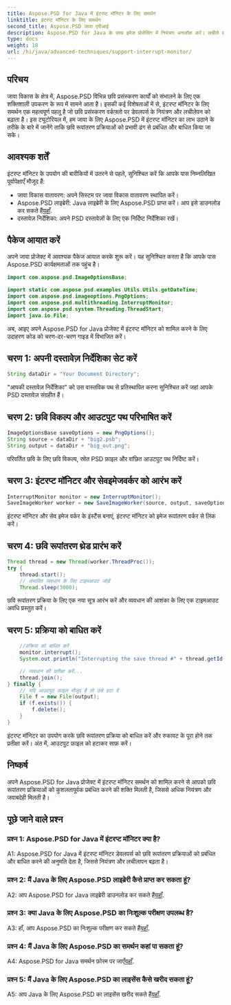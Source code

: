 ```yaml
---
title: Aspose.PSD for Java में इंटरप्ट मॉनिटर के लिए समर्थन
linktitle: इंटरप्ट मॉनिटर के लिए समर्थन
second_title: Aspose.PSD जावा एपीआई
description: Aspose.PSD for Java के साथ इमेज प्रोसेसिंग में नियंत्रण अनलॉक करें। लचीले वर्कफ़्लो के लिए प्रक्रियाओं को बाधित करना सीखें।
type: docs
weight: 18
url: /hi/java/advanced-techniques/support-interrupt-monitor/
---
```

## परिचय

जावा विकास के क्षेत्र में, Aspose.PSD विभिन्न छवि प्रसंस्करण कार्यों को संभालने के लिए एक शक्तिशाली उपकरण के रूप में सामने आता है। इसकी कई विशेषताओं में से, इंटरप्ट मॉनिटर के लिए समर्थन एक महत्वपूर्ण पहलू है जो छवि प्रसंस्करण वर्कफ़्लो पर डेवलपर्स के नियंत्रण और लचीलेपन को बढ़ाता है। इस ट्यूटोरियल में, हम जावा के लिए Aspose.PSD में इंटरप्ट मॉनिटर का लाभ उठाने के तरीके के बारे में जानेंगे ताकि छवि रूपांतरण प्रक्रियाओं को प्रभावी ढंग से प्रबंधित और बाधित किया जा सके।

## आवश्यक शर्तें

इंटरप्ट मॉनिटर के उपयोग की बारीकियों में उतरने से पहले, सुनिश्चित करें कि आपके पास निम्नलिखित पूर्वापेक्षाएँ मौजूद हैं:

- जावा विकास वातावरण: अपने सिस्टम पर जावा विकास वातावरण स्थापित करें।
-  Aspose.PSD लाइब्रेरी: Java लाइब्रेरी के लिए Aspose.PSD प्राप्त करें। आप इसे डाउनलोड कर सकते हैं[यहाँ](https://releases.aspose.com/psd/java/).
- दस्तावेज़ निर्देशिका: अपने PSD दस्तावेज़ों के लिए एक निर्दिष्ट निर्देशिका रखें।

## पैकेज आयात करें

अपने जावा प्रोजेक्ट में आवश्यक पैकेज आयात करके शुरू करें। यह सुनिश्चित करता है कि आपके पास Aspose.PSD कार्यक्षमताओं तक पहुंच है।

```java
import com.aspose.psd.ImageOptionsBase;

import static com.aspose.psd.examples.Utils.Utils.getDateTime;
import com.aspose.psd.imageoptions.PngOptions;
import com.aspose.psd.multithreading.InterruptMonitor;
import com.aspose.psd.system.Threading.ThreadStart;
import java.io.File;
```

अब, आइए अपने Aspose.PSD for Java प्रोजेक्ट में इंटरप्ट मॉनिटर को शामिल करने के लिए उदाहरण कोड को चरण-दर-चरण गाइड में विभाजित करें।

## चरण 1: अपनी दस्तावेज़ निर्देशिका सेट करें

```java
String dataDir = "Your Document Directory";
```

"आपकी दस्तावेज़ निर्देशिका" को उस वास्तविक पथ से प्रतिस्थापित करना सुनिश्चित करें जहां आपके PSD दस्तावेज़ संग्रहीत हैं।

## चरण 2: छवि विकल्प और आउटपुट पथ परिभाषित करें

```java
ImageOptionsBase saveOptions = new PngOptions();
String source = dataDir + "big2.psb";
String output = dataDir + "big_out.png";
```

परिवर्तित छवि के लिए छवि विकल्प, स्रोत PSD फ़ाइल और वांछित आउटपुट पथ निर्दिष्ट करें।

## चरण 3: इंटरप्ट मॉनिटर और सेवइमेजवर्कर को आरंभ करें

```java
InterruptMonitor monitor = new InterruptMonitor();
SaveImageWorker worker = new SaveImageWorker(source, output, saveOptions, monitor);
```

इंटरप्ट मॉनिटर और सेव इमेज वर्कर के इंस्टैंस बनाएं, इंटरप्ट मॉनिटर को इमेज रूपांतरण वर्कर से लिंक करें।

## चरण 4: छवि रूपांतरण थ्रेड प्रारंभ करें

```java
Thread thread = new Thread(worker.ThreadProc());
try {
    thread.start();
    // संभावित व्यवधान के लिए टाइमआउट जोड़ें
    Thread.sleep(3000);
```

छवि रूपांतरण प्रक्रिया के लिए एक नया सूत्र आरंभ करें और व्यवधान की आशंका के लिए एक टाइमआउट अवधि प्रस्तुत करें।

## चरण 5: प्रक्रिया को बाधित करें

```java
    //प्रक्रिया को बाधित करें
    monitor.interrupt();
    System.out.println("Interrupting the save thread #" + thread.getId() + " at " + getDateTime().toString());

    // व्यवधान की प्रतीक्षा करें...
    thread.join();
} finally {
    // यदि आउटपुट फ़ाइल मौजूद है तो उसे हटा दें
    File f = new File(output);
    if (f.exists()) {
        f.delete();
    }
}
```

इंटरप्ट मॉनिटर का उपयोग करके छवि रूपांतरण प्रक्रिया को बाधित करें और रुकावट के पूरा होने तक प्रतीक्षा करें। अंत में, आउटपुट फ़ाइल को हटाकर साफ़ करें।

## निष्कर्ष

अपने Aspose.PSD for Java प्रोजेक्ट में इंटरप्ट मॉनिटर समर्थन को शामिल करने से आपको छवि रूपांतरण प्रक्रियाओं को कुशलतापूर्वक प्रबंधित करने की शक्ति मिलती है, जिससे अधिक नियंत्रण और जवाबदेही मिलती है।

## पूछे जाने वाले प्रश्न

### प्रश्न 1: Aspose.PSD for Java में इंटरप्ट मॉनिटर क्या है?

A1: Aspose.PSD for Java में इंटरप्ट मॉनिटर डेवलपर्स को छवि रूपांतरण प्रक्रियाओं को प्रबंधित और बाधित करने की अनुमति देता है, जिससे नियंत्रण और लचीलापन बढ़ता है।

### प्रश्न 2: मैं Java के लिए Aspose.PSD लाइब्रेरी कैसे प्राप्त कर सकता हूं?

 A2: आप Aspose.PSD for Java लाइब्रेरी डाउनलोड कर सकते हैं[यहाँ](https://releases.aspose.com/psd/java/).

### प्रश्न 3: क्या Java के लिए Aspose.PSD का निःशुल्क परीक्षण उपलब्ध है?

 A3: हाँ, आप Aspose.PSD का निःशुल्क परीक्षण कर सकते हैं[यहाँ](https://releases.aspose.com/).

### प्रश्न 4: मैं Java के लिए Aspose.PSD का समर्थन कहां पा सकता हूं?

 A4: Aspose.PSD for Java समर्थन फ़ोरम पर जाएँ[यहाँ](https://forum.aspose.com/c/psd/34).

### प्रश्न 5: मैं Java के लिए Aspose.PSD का लाइसेंस कैसे खरीद सकता हूं?

A5: आप Java के लिए Aspose.PSD का लाइसेंस खरीद सकते हैं[यहाँ](https://purchase.aspose.com/buy).